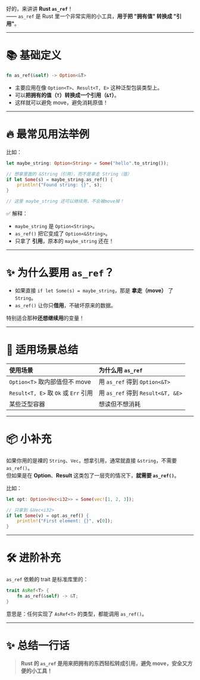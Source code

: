 好的，来讲讲 **Rust `as_ref`**！  
—— `as_ref` 是 Rust 里一个非常实用的小工具，**用于把 "拥有值" 转换成 "引用"**。

---

# 📚 基础定义

```rust
fn as_ref(&self) -> Option<&T>
```

- 主要应用在像 `Option<T>`、`Result<T, E>` 这种泛型包装类型上。
- 可以**把拥有的值（`T`）转换成一个引用（`&T`）**。
- 这样就可以避免 move，避免消耗原值！

---

# 🔥 最常见用法举例

比如：

```rust
let maybe_string: Option<String> = Some("hello".to_string());

// 想拿里面的 &String（引用），而不是拿走 String（值）
if let Some(s) = maybe_string.as_ref() {
    println!("Found string: {}", s);
}

// 这里 maybe_string 还可以继续用，不会被move掉！
```

✅ 解释：

- `maybe_string` 是 `Option<String>`。
- `as_ref()` 把它变成了 `Option<&String>`。
- 只拿了 **引用**，原本的 `maybe_string` 还在！

---

# ✨ 为什么要用 `as_ref`？

- 如果直接 `if let Some(s) = maybe_string`，那是 **拿走（move）** 了 `String`。
- `as_ref()` 让你只**借用**，不破坏原来的数据。

特别适合那种**还想继续用**的变量！

---

# 📌 适用场景总结

| 使用场景                             | 为什么用 `as_ref`                 |
| :----------------------------------- | :-------------------------------- |
| `Option<T>` 取内部值但不 move        | 用 `as_ref` 得到 `Option<&T>`     |
| `Result<T, E>` 取 `Ok` 或 `Err` 引用 | 用 `as_ref` 得到 `Result<&T, &E>` |
| 某些泛型容器                         | 想读但不想消耗                    |

---

# 📦 小补充

如果你用的是裸的 `String`、`Vec`，想拿引用，通常就直接 `&string`，不需要 `as_ref()`。  
但如果是在 **Option**、**Result** 这类包了一层壳的情况下，**就需要 `as_ref()`**。

比如：

```rust
let opt: Option<Vec<i32>> = Some(vec![1, 2, 3]);

// 只拿到 &Vec<i32>
if let Some(v) = opt.as_ref() {
    println!("First element: {}", v[0]);
}
```

---

# 🛠 进阶补充

`as_ref` 依赖的 trait 是标准库里的：

```rust
trait AsRef<T> {
    fn as_ref(&self) -> &T;
}
```

意思是：任何实现了 `AsRef<T>` 的类型，都能调用 `as_ref()`。

---

# ✨ 总结一行话

> **Rust 的 `as_ref` 是用来把拥有的东西轻松转成引用，避免 move，安全又方便的小工具！**
